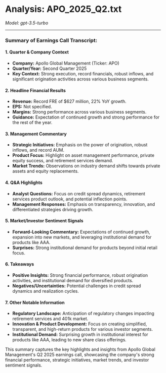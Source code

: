 # Analysis: APO_2025_Q2.txt

*Model: gpt-3.5-turbo*

---

### Summary of Earnings Call Transcript:

#### 1. **Quarter & Company Context**
- **Company:** Apollo Global Management (Ticker: APO)
- **Quarter/Year:** Second Quarter 2025
- **Key Context:** Strong execution, record financials, robust inflows, and significant origination activities across various business segments.

#### 2. **Headline Financial Results**
- **Revenue:** Record FRE of $627 million, 22% YoY growth.
- **EPS:** Not specified.
- **Margins:** Strong performance across various business segments.
- **Guidance:** Expectation of continued growth and strong performance for the rest of the year.

#### 3. **Management Commentary**
- **Strategic Initiatives:** Emphasis on the power of origination, robust inflows, and record AUM.
- **Product Focus:** Highlight on asset management performance, private equity success, and retirement services demand.
- **Market Trends:** Observations on industry demand shifts towards private assets and equity replacements.

#### 4. **Q&A Highlights**
- **Analyst Questions:** Focus on credit spread dynamics, retirement services product outlook, and potential inflection points.
- **Management Responses:** Emphasis on transparency, innovation, and differentiated strategies driving growth.

#### 5. **Market/Investor Sentiment Signals**
- **Forward-Looking Commentary:** Expectations of continued growth, expansion into new markets, and leveraging institutional demand for products like AAA.
- **Surprises:** Strong institutional demand for products beyond initial retail focus.

#### 6. **Takeaways**
- **Positive Insights:** Strong financial performance, robust origination activities, and institutional demand for diversified products.
- **Negatives/Uncertainties:** Potential challenges in credit spread dynamics and realization cycles.

#### 7. **Other Notable Information**
- **Regulatory Landscape:** Anticipation of regulatory changes impacting retirement services and 401k market.
- **Innovation & Product Development:** Focus on creating simplified, transparent, and high-return products for various investor segments.
- **Institutional Demand:** Surprising growth in institutional interest for products like AAA, leading to new share class offerings.

This summary captures the key highlights and insights from Apollo Global Management's Q2 2025 earnings call, showcasing the company's strong financial performance, strategic initiatives, market trends, and investor sentiment signals.